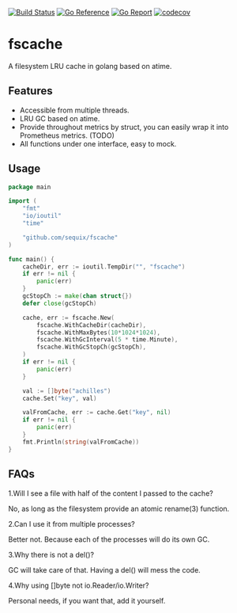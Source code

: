 [![Build Status](https://github.com/sequix/fscache/workflows/main/badge.svg)](https://github.com/sequix/fscache/actions)
[![Go Reference](https://pkg.go.dev/badge/github.com/sequix/fscache.svg)](https://pkg.go.dev/github.com/sequix/fscache)
[![Go Report](https://goreportcard.com/badge/github.com/sequix/fscache)](https://goreportcard.com/report/github.com/sequix/fscache)
[![codecov](https://codecov.io/gh/sequix/fscache/branch/master/graph/badge.svg)](https://codecov.io/gh/sequix/fscache)

# fscache

A filesystem LRU cache in golang based on atime.

## Features

* Accessible from multiple threads.
* LRU GC based on atime.
* Provide throughout metrics by struct, you can easily wrap it into Prometheus metrics. (TODO)
* All functions under one interface, easy to mock.

## Usage

```go
package main

import (
	"fmt"
	"io/ioutil"
	"time"

	"github.com/sequix/fscache"
)

func main() {
	cacheDir, err := ioutil.TempDir("", "fscache")
	if err != nil {
		panic(err)
	}
	gcStopCh := make(chan struct{})
	defer close(gcStopCh)

	cache, err := fscache.New(
		fscache.WithCacheDir(cacheDir),
		fscache.WithMaxBytes(10*1024*1024),
		fscache.WithGcInterval(5 * time.Minute),
		fscache.WithGcStopCh(gcStopCh),
	)
	if err != nil {
		panic(err)
	}

	val := []byte("achilles")
	cache.Set("key", val)

	valFromCache, err := cache.Get("key", nil)
	if err != nil {
		panic(err)
	}
	fmt.Println(string(valFromCache))
}
```

## FAQs

1.Will I see a file with half of the content I passed to the cache?

No, as long as the filesystem provide an atomic rename(3) function.

2.Can I use it from multiple processes?

Better not. Because each of the processes will do its own GC.

3.Why there is not a del()?

GC will take care of that. Having a del() will mess the code.

4.Why using []byte not io.Reader/io.Writer?

Personal needs, if you want that, add it yourself.